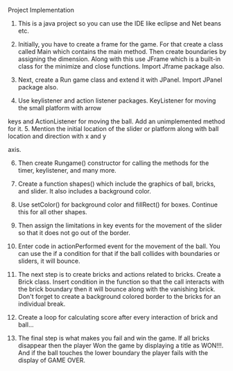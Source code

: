 Project Implementation

1. This is a java project so you can use the IDE like eclipse and Net beans etc.

2. Initially, you have to create a frame for the game. For that create a class called Main which contains the main method. Then create boundaries by assigning the dimension. Along with this use JFrame which is a built-in class for the minimize and close functions. Import Jframe package also.

3. Next, create a Run game class and extend it with JPanel. Import JPanel package also.

4. Use keylistener and action listener packages. KeyListener for moving the small platform with arrow

keys and ActionListener for moving the ball. Add an unimplemented method for it. 5. Mention the initial location of the slider or platform along with ball location and direction with x and y

axis.

6. Then create Rungame() constructor for calling the methods for the timer, keylistener, and many more.

7. Create a function shapes() which include the graphics of ball, bricks, and slider. It also includes a background color.

8. Use setColor() for background color and fillRect() for boxes. Continue this for all other shapes.

9. Then assign the limitations in key events for the movement of the slider so that it does not go out of the border.

10. Enter code in actionPerformed event for the movement of the ball. You can use the if a condition for that if the ball collides with boundaries or sliders, it will bounce.

11. The next step is to create bricks and actions related to bricks. Create a Brick class. Insert condition in the function so that the call interacts with the brick boundary then it will bounce along with the vanishing brick. Don't forget to create a background colored border to the bricks for an individual break.

12. Create a loop for calculating score after every interaction of brick and ball...

13. The final step is what makes you fail and win the game. If all bricks disappear then the player Won the game by displaying a title as WON!!!. And if the ball touches the lower boundary the player fails with the display of GAME OVER.
